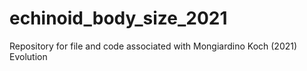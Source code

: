 # echinoid_body_size_2021
Repository for file and code associated with Mongiardino Koch (2021) Evolution
